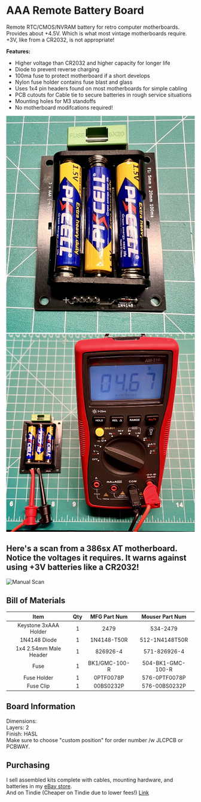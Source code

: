 # AAA Remote Battery Board
 Remote RTC/CMOS/NVRAM battery for retro computer motherboards. Provides about +4.5V. Which is what most vintage motherboards require. +3V, like from a CR2032, is not appropriate!

 **Features:**
 * Higher voltage than CR2032 and higher capacity for longer life
 * Diode to prevent reverse charging
 * 100ma fuse to protect motherboard if a short develops
 * Nylon fuse holder contains fuse blast and glass
 * Uses 1x4 pin headers found on most motherboards for simple cabling
 * PCB cutouts for Cable tie to secure batteries in rough service situations
 * Mounting holes for M3 standoffs
 * No motherboard modifcations required!


<picture>
 <img alt="AAA Battery Board Assembled" src="https://github.com/chadr/AAA-Remote-Battery-Board/blob/main/img/IMG_1580.jpg">
</picture>

<picture>
 <img alt="AAA Battery Board Open Circuit Voltage" src="https://github.com/chadr/AAA-Remote-Battery-Board/blob/main/img/IMG_1581.jpg">
</picture>

## Here's a scan from a 386sx AT motherboard. Notice the voltages it requires. It warns against using +3V batteries like a CR2032!
<picture>
  <img alt="Manual Scan" src="">
</picture>

## Bill of Materials
**Item**|**Qty**|**MFG Part Num**|**Mouser Part Num**
:-----:|:-----:|:-----:|:-----:
Keystone 3xAAA Holder|1|2479|534-2479
1N4148 Diode|1|1N4148-T50R|512-1N4148T50R
1x4 2.54mm Male Header|1|826926-4|571-826926-4
Fuse|1|BK1/GMC-100-R|504-BK1-GMC-100-R
Fuse Holder|1|0PTF0078P|576-0PTF0078P
Fuse Clip|1|00BS0232P|576-00BS0232P

## Board Information
Dimensions:  
Layers: 2  
Finish: HASL  
Make sure to choose "custom position" for order number /w JLCPCB or PCBWAY.  

## Purchasing
I sell assembled kits complete with cables, mounting hardware, and batteries in my [eBay store](https://www.ebay.com/str/pcrestoration).  
And on Tindie (Cheaper on Tindie due to lower fees!) [Link](https://www.tindie.com/products/33599/)
